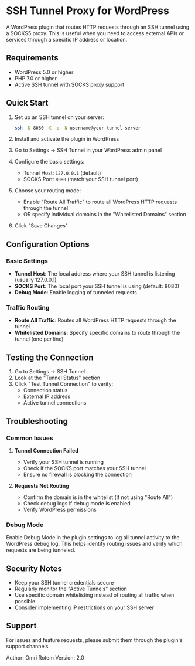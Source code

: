 # SSH Tunnel Proxy for WordPress

A WordPress plugin that routes HTTP requests through an SSH tunnel using a SOCKS5 proxy. This is useful when you need to access external APIs or services through a specific IP address or location.

## Requirements

-   WordPress 5.0 or higher
-   PHP 7.0 or higher
-   Active SSH tunnel with SOCKS proxy support

## Quick Start

1. Set up an SSH tunnel on your server:

    ```bash
    ssh -D 8080 -C -q -N username@your-tunnel-server
    ```

2. Install and activate the plugin in WordPress

3. Go to Settings → SSH Tunnel in your WordPress admin panel

4. Configure the basic settings:

    - Tunnel Host: `127.0.0.1` (default)
    - SOCKS Port: `8080` (match your SSH tunnel port)

5. Choose your routing mode:

    - Enable "Route All Traffic" to route all WordPress HTTP requests through the tunnel
    - OR specify individual domains in the "Whitelisted Domains" section

6. Click "Save Changes"

## Configuration Options

### Basic Settings

-   **Tunnel Host**: The local address where your SSH tunnel is listening (usually 127.0.0.1)
-   **SOCKS Port**: The local port your SSH tunnel is using (default: 8080)
-   **Debug Mode**: Enable logging of tunneled requests

### Traffic Routing

-   **Route All Traffic**: Routes all WordPress HTTP requests through the tunnel
-   **Whitelisted Domains**: Specify specific domains to route through the tunnel (one per line)

## Testing the Connection

1. Go to Settings → SSH Tunnel
2. Look at the "Tunnel Status" section
3. Click "Test Tunnel Connection" to verify:
    - Connection status
    - External IP address
    - Active tunnel connections

## Troubleshooting

### Common Issues

1. **Tunnel Connection Failed**

    - Verify your SSH tunnel is running
    - Check if the SOCKS port matches your SSH tunnel
    - Ensure no firewall is blocking the connection

2. **Requests Not Routing**
    - Confirm the domain is in the whitelist (if not using "Route All")
    - Check debug logs if debug mode is enabled
    - Verify WordPress permissions

### Debug Mode

Enable Debug Mode in the plugin settings to log all tunnel activity to the WordPress debug log. This helps identify routing issues and verify which requests are being tunneled.

## Security Notes

-   Keep your SSH tunnel credentials secure
-   Regularly monitor the "Active Tunnels" section
-   Use specific domain whitelisting instead of routing all traffic when possible
-   Consider implementing IP restrictions on your SSH server

## Support

For issues and feature requests, please submit them through the plugin's support channels.

Author: Omri Rotem
Version: 2.0

